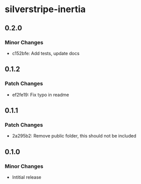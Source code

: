 # silverstripe-inertia

## 0.2.0

### Minor Changes

- c152bfe: Add tests, update docs

## 0.1.2

### Patch Changes

- ef2fe19: Fix typo in readme

## 0.1.1

### Patch Changes

- 2a295b2: Remove public folder, this should not be included

## 0.1.0

### Minor Changes

- Intitial release
